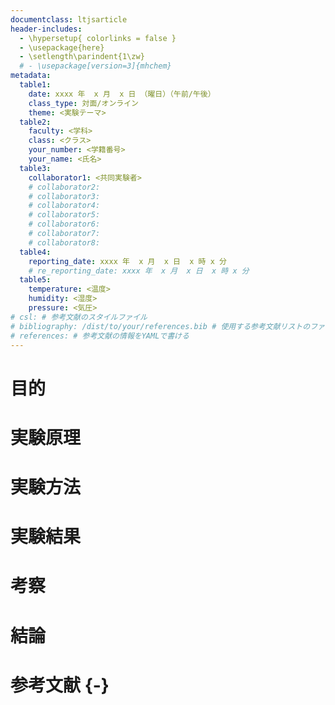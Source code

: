 ```yaml
---
documentclass: ltjsarticle
header-includes:
  - \hypersetup{ colorlinks = false }
  - \usepackage{here}
  - \setlength\parindent{1\zw}
  # - \usepackage[version=3]{mhchem}
metadata:
  table1:
    date: xxxx 年  x 月  x 日 （曜日）（午前/午後）
    class_type: 対面/オンライン
    theme: <実験テーマ>
  table2:
    faculty: <学科>
    class: <クラス>
    your_number: <学籍番号>
    your_name: <氏名>
  table3:
    collaborator1: <共同実験者>
    # collaborator2: 
    # collaborator3: 
    # collaborator4: 
    # collaborator5: 
    # collaborator6: 
    # collaborator7: 
    # collaborator8: 
  table4:
    reporting_date: xxxx 年  x 月  x 日  x 時 x 分
    # re_reporting_date: xxxx 年  x 月  x 日  x 時 x 分
  table5:
    temperature: <温度>
    humidity: <湿度>
    pressure: <気圧>
# csl: # 参考文献のスタイルファイル
# bibliography: /dist/to/your/references.bib # 使用する参考文献リストのファイルパス
# references: # 参考文献の情報をYAMLで書ける
---
```


# 目的

# 実験原理

# 実験方法

# 実験結果

# 考察

# 結論

# 参考文献 {-}
